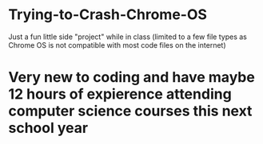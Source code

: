 # Trying-to-Crash-Chrome-OS
Just a fun little side "project" while in class (limited to a few file types as Chrome OS is not compatible with most code files on the internet)
# Very new to coding and have maybe 12 hours of expierence attending computer science courses this next school year
